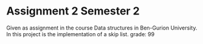 # Assignment 2 Semester 2
Given as assignment in the course Data structures in Ben-Gurion University. In this project is the implementation of a skip list. grade: 99
